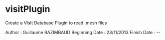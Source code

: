 visitPlugin
===========

Create a VisIt Database Plugin to read .mesh files


Author : Guillaume RAZIMBAUD
Beginning Date : 23/11/2013
Finish Date : --

